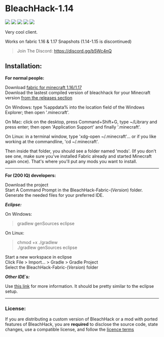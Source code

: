 # BleachHack-1.14
![](https://img.shields.io/github/downloads/bleachdrinker420/bleachhack-1.14/total)
![](https://img.shields.io/tokei/lines/github/BleachDrinker420/bleachhack-1.14)
![](https://img.shields.io/github/languages/code-size/bleachdrinker420/bleachhack-1.14)
![](https://img.shields.io/github/last-commit/bleachdrinker420/bleachhack-1.14)
![](https://img.shields.io/badge/daily%20commit-yes-blue)

Very cool client.  

Works on fabric 1.16 & 1.17 Snapshots (1.14-1.15 is discontinued)

> Join The Discord: https://discord.gg/b5Wc4nQ

## Installation:
**For normal people:**

Download [fabric for minecraft 1.16/1.17](https://fabricmc.net/use/)  
Download the lastest compiled version of bleachhack for your Minecraft version [from the releases section](https://github.com/BleachDrinker420/bleachhack-1.14/releases)

On Windows: type %appdata% into the location field of the Windows Explorer; then open '.minecraft'.

On Mac: click on the desktop, press Command+Shift+G, type ~/Library and press enter; then open 'Application Support' and finally '.minecraft'.

On Linux: in a terminal window, type 'xdg-open ~/.minecraft'... or if you like working at the commandline, 'cd ~/.minecraft'.

Then inside that folder, you should see a folder named 'mods'. (If you don't see one, make sure you've installed Fabric already and started Minecraft again once).
That's where you'll put any mods you want to install. 

--------------

**For (200 IQ) developers:**

Download the project  
Start A Command Prompt in the BleachHack-Fabric-(*Version*) folder. 
Generate the needed files for your preferred IDE.

***Eclipse:***

  On Windows:
  > gradlew genSources eclipse
  
  On Linux:
  > chmod +x ./gradlew  
  >./gradlew genSources eclipse

  Start a new workspace in eclipse  
  Click File > Import... > Gradle > Gradle Project  
  Select the BleachHack-Fabric-(*Version*) folder  
  
***Other IDE´s:***

  Use [this link](https://fabricmc.net/wiki/tutorial:setup) for more information.
  It should be pretty similar to the eclipse setup.
  
--------------

### License:

If you are distributing a custom version of BleachHack or a mod with ported features of BleachHack, you are **required** to disclose the source code, state changes, use a compatible license, and follow the [licence terms](https://github.com/BleachDrinker420/bleachhack-1.14/blob/master/LICENSE)
